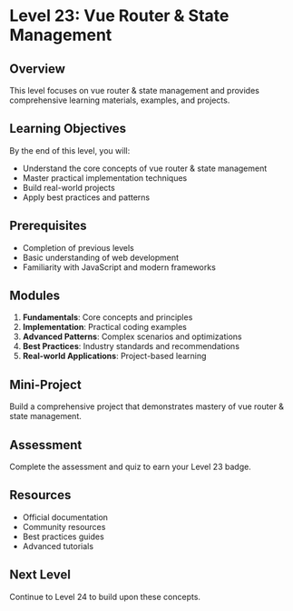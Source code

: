 # Level 23: Vue Router & State Management

## Overview
This level focuses on vue router & state management and provides comprehensive learning materials, examples, and projects.

## Learning Objectives
By the end of this level, you will:
- Understand the core concepts of vue router & state management
- Master practical implementation techniques
- Build real-world projects
- Apply best practices and patterns

## Prerequisites
- Completion of previous levels
- Basic understanding of web development
- Familiarity with JavaScript and modern frameworks

## Modules
1. **Fundamentals**: Core concepts and principles
2. **Implementation**: Practical coding examples
3. **Advanced Patterns**: Complex scenarios and optimizations
4. **Best Practices**: Industry standards and recommendations
5. **Real-world Applications**: Project-based learning

## Mini-Project
Build a comprehensive project that demonstrates mastery of vue router & state management.

## Assessment
Complete the assessment and quiz to earn your Level 23 badge.

## Resources
- Official documentation
- Community resources
- Best practices guides
- Advanced tutorials

## Next Level
Continue to Level 24 to build upon these concepts.
